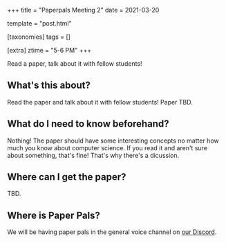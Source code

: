 +++
title = "Paperpals Meeting 2"
date = 2021-03-20

template = "post.html"

[taxonomies]
tags = []

[extra]
ztime = "5-6 PM"
+++

Read a paper, talk about it with fellow students!

<!-- more -->

## What's this about?

Read the paper and talk about it with fellow students! Paper TBD.

## What do I need to know beforehand?

Nothing! The paper should have some interesting concepts no matter how much you know about computer science.
If you read it and aren't sure about something, that's fine! That's why there's a dicussion.

## Where can I get the paper?
TBD.

## Where is Paper Pals?
We will be having paper pals in the general voice channel on [our Discord](https://discord.gg/Uzt3adQ).




